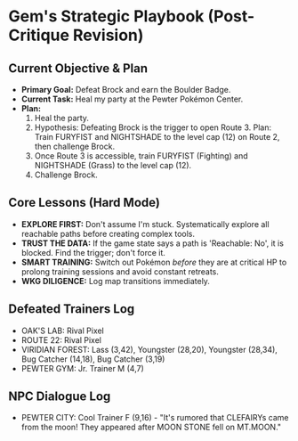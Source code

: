 # Gem's Strategic Playbook (Post-Critique Revision)

## Current Objective & Plan
- **Primary Goal:** Defeat Brock and earn the Boulder Badge.
- **Current Task:** Heal my party at the Pewter Pokémon Center.
- **Plan:**
  1. Heal the party.
  2. Hypothesis: Defeating Brock is the trigger to open Route 3. Plan: Train FURYFIST and NIGHTSHADE to the level cap (12) on Route 2, then challenge Brock.
  3. Once Route 3 is accessible, train FURYFIST (Fighting) and NIGHTSHADE (Grass) to the level cap (12).
  4. Challenge Brock.

## Core Lessons (Hard Mode)
- **EXPLORE FIRST:** Don't assume I'm stuck. Systematically explore all reachable paths before creating complex tools.
- **TRUST THE DATA:** If the game state says a path is 'Reachable: No', it is blocked. Find the trigger; don't force it.
- **SMART TRAINING:** Switch out Pokémon *before* they are at critical HP to prolong training sessions and avoid constant retreats.
- **WKG DILIGENCE:** Log map transitions immediately.

## Defeated Trainers Log
- OAK'S LAB: Rival Pixel
- ROUTE 22: Rival Pixel
- VIRIDIAN FOREST: Lass (3,42), Youngster (28,20), Youngster (28,34), Bug Catcher (14,18), Bug Catcher (3,19)
- PEWTER GYM: Jr. Trainer M (4,7)

## NPC Dialogue Log
- PEWTER CITY: Cool Trainer F (9,16) - "It's rumored that CLEFAIRYs came from the moon! They appeared after MOON STONE fell on MT.MOON."